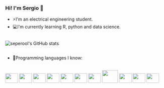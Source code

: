 ### Hi! I'm Sergio 👋

<!--
**seperool/seperool** is a ✨ _special_ ✨ repository because its `README.md` (this file) appears on your GitHub profile.

Here are some ideas to get you started:

- 🔭 I’m currently working on ...
- 🌱 I’m currently learning ...
- 👯 I’m looking to collaborate on ...
- 📫 How to reach me: ...
- 💬 Ask me about ...
- 😄 Pronouns: ...
- ⚡ Fun fact: ...
-->
- ⚡I'm an electrical engineering student.
- 💻I'm currently learning R, python and data science.
##
![seperool's GitHub stats](https://github-readme-stats.vercel.app/api?username=seperool&show_icons=true&theme=dark)
##
- 📓Programming languages I know:
<div style="display: inline_block"><br>
  <img height="30" width="40" src="https://cdn.jsdelivr.net/gh/devicons/devicon/icons/cplusplus/cplusplus-original.svg" />
  <img height="30" width="40" src="https://cdn.jsdelivr.net/gh/devicons/devicon/icons/matlab/matlab-original.svg" />
  <img height="30" width="40" src="https://cdn.jsdelivr.net/gh/devicons/devicon/icons/python/python-original-wordmark.svg" />
  <img height="30" width="40" src="https://cdn.jsdelivr.net/gh/devicons/devicon/icons/pandas/pandas-original-wordmark.svg" />
  <img height="30" width="40" src="https://cdn.jsdelivr.net/gh/devicons/devicon/icons/lua/lua-original-wordmark.svg" />
  <img height="30" width="40" src="https://cdn.jsdelivr.net/gh/devicons/devicon/icons/r/r-original.svg" />
  <img height="30" width="40" src="https://cdn.jsdelivr.net/gh/devicons/devicon/icons/arduino/arduino-original-wordmark.svg" />
  <img height="40" width="50" src="https://cdn.jsdelivr.net/gh/devicons/devicon/icons/mysql/mysql-original-wordmark.svg" />
  <img height="30" width="40" src="https://cdn.jsdelivr.net/gh/devicons/devicon/icons/linux/linux-original.svg" />
  <img height="30" width="40" src="https://cdn.jsdelivr.net/gh/devicons/devicon/icons/ubuntu/ubuntu-plain-wordmark.svg" />
  <img height="30" width="40" src="https://cdn.jsdelivr.net/gh/devicons/devicon/icons/bash/bash-original.svg" />
</div>
